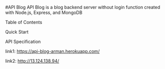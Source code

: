 #API Blog
API Blog is a blog backend server without login function created with Node.js, Express, and MongoDB

Table of Contents

Quick Start

API Specification

link1: https://api-blog-arman.herokuapp.com/

link2: http://13.124.138.94/
